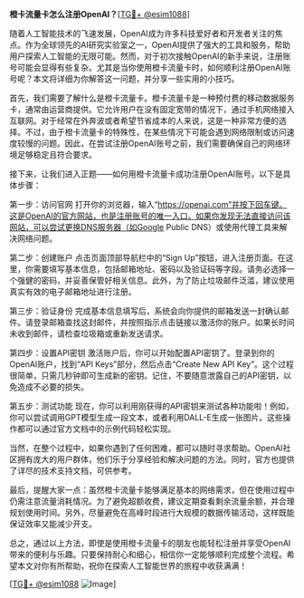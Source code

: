 **橙卡流量卡怎么注册OpenAI？**[[TG💪+ @esim1088](https://t.me/s/esim1088)]

随着人工智能技术的飞速发展，OpenAI成为许多科技爱好者和开发者关注的焦点。作为全球领先的AI研究实验室之一，OpenAI提供了强大的工具和服务，帮助用户探索人工智能的无限可能。然而，对于初次接触OpenAI的新手来说，注册账号可能会显得有些复杂。尤其是当你使用橙卡流量卡时，如何顺利注册OpenAI账号呢？本文将详细为你解答这一问题，并分享一些实用的小技巧。

首先，我们需要了解什么是橙卡流量卡。橙卡流量卡是一种预付费的移动数据服务卡，通常由运营商提供。它允许用户在没有固定宽带的情况下，通过手机网络接入互联网。对于经常在外奔波或者希望节省成本的人来说，这是一种非常方便的选择。不过，由于橙卡流量卡的特殊性，在某些情况下可能会遇到网络限制或访问速度较慢的问题。因此，在尝试注册OpenAI账号之前，我们需要确保自己的网络环境足够稳定且符合要求。

接下来，让我们进入正题——如何用橙卡流量卡成功注册OpenAI账号。以下是具体步骤：

第一步：访问官网
打开你的浏览器，输入“https://openai.com”并按下回车键。这是OpenAI的官方网站，也是注册账号的唯一入口。如果你发现无法直接访问该网站，可以尝试更换DNS服务器（如Google Public DNS）或使用代理工具来解决网络问题。

第二步：创建账户
点击页面顶部导航栏中的“Sign Up”按钮，进入注册页面。在这里，你需要填写基本信息，包括邮箱地址、密码以及验证码等字段。请务必选择一个强健的密码，并妥善保管好相关信息。此外，为了防止垃圾邮件泛滥，建议使用真实有效的电子邮箱地址进行注册。

第三步：验证身份
完成基本信息填写后，系统会向你提供的邮箱发送一封确认邮件。请登录邮箱查找这封邮件，并按照指示点击链接以激活你的账户。如果长时间未收到邮件，请检查垃圾箱或重新发送请求。

第四步：设置API密钥
激活账户后，你可以开始配置API密钥了。登录到你的OpenAI账户，找到“API Keys”部分，然后点击“Create New API Key”。这个过程很简单，只需几秒钟即可生成新的密钥。记住，不要随意泄露自己的API密钥，以免造成不必要的损失。

第五步：测试功能
现在，你可以利用刚获得的API密钥来测试各种功能啦！例如，你可以尝试调用GPT模型生成一段文本，或者利用DALL-E生成一张图片。这些操作都可以通过官方文档中的示例代码轻松实现。

当然，在整个过程中，如果你遇到了任何困难，都可以随时寻求帮助。OpenAI社区拥有庞大的用户群体，他们乐于分享经验和解决问题的方法。同时，官方也提供了详尽的技术支持文档，可供参考。

最后，提醒大家一点：虽然橙卡流量卡能够满足基本的网络需求，但在使用过程中仍需注意流量消耗情况。为了避免超额收费，建议定期查看剩余流量余额，并合理规划使用时间。另外，尽量避免在高峰时段进行大规模的数据传输活动，这样既能保证效率又能减少开支。

总之，通过以上方法，即使是使用橙卡流量卡的朋友也能轻松注册并享受OpenAI带来的便利与乐趣。只要保持耐心和细心，相信你一定能够顺利完成整个流程。希望本文对你有所帮助，祝你在探索人工智能世界的旅程中收获满满！

[[TG💪+ @esim1088](https://t.me/s/esim1088) ![Image](https://i.postimg.cc/4NQfJmqS/Snipaste-2025-05-13-00-14-12.png)]